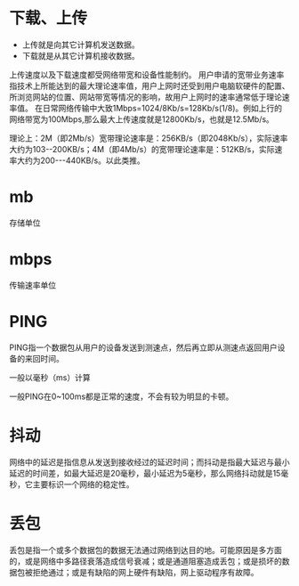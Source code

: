 # 下载、上传
* 上传就是向其它计算机发送数据。
* 下载就是从其它计算机接收数据。

上传速度以及下载速度都受网络带宽和设备性能制约。 用户申请的宽带业务速率指技术上所能达到的最大理论速率值，用户上网时还受到用户电脑软硬件的配置、所浏览网站的位置、网站带宽等情况的影响，故用户上网时的速率通常低于理论速率值。 在日常网络传输中大致1Mbps=1024/8Kb/s=128Kb/s(1/8)。例如上行的网络带宽为100Mbps,那么最大上传速度就是12800Kb/s，也就是12.5Mb/s。

理论上：2M（即2Mb/s）宽带理论速率是：256KB/s（即2048Kb/s），实际速率大约为103--200KB/s；4M（即4Mb/s）的宽带理论速率是：512KB/s，实际速率大约为200---440KB/s。以此类推。

# mb

存储单位

# mbps

传输速率单位
# PING
PING指一个数据包从用户的设备发送到测速点，然后再立即从测速点返回用户设备的来回时间。

一般以毫秒（ms）计算

一般PING在0~100ms都是正常的速度，不会有较为明显的卡顿。
# 抖动
网络中的延迟是指信息从发送到接收经过的延迟时间；而抖动是指最大延迟与最小延迟的时间差，如最大延迟是20毫秒，最小延迟为5毫秒，那么网络抖动就是15毫秒，它主要标识一个网络的稳定性。
# 丢包
丢包是指一个或多个数据包的数据无法通过网络到达目的地。可能原因是多方面的，或是网络中多路径衰落造成信号衰减；或是通道阻塞造成丢包；或是损坏的数据包被拒绝通过；或是有缺陷的网上硬件有缺陷，网上驱动程序有故障。